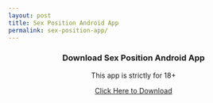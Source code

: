 ```yaml
---
layout: post
title: Sex Position Android App
permalink: sex-position-app/
---
```


<div class="jumbotron"><center>
  <h3>Download Sex Position Android App </h3>
  <p>This app is strictly for 18+ </p>
<center><a class="btn btn-primary btn-lg" href="http://goo.gl/GL0S6X" role="button">Click Here to Download</a><br/></center>
</div>
